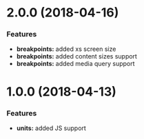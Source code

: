 # 2.0.0 (2018-04-16)

### Features

* **breakpoints:** added xs screen size
* **breakpoints:** added content sizes support
* **breakpoints:** added media query support


# 1.0.0 (2018-04-13)

### Features

* **units:** added JS support
